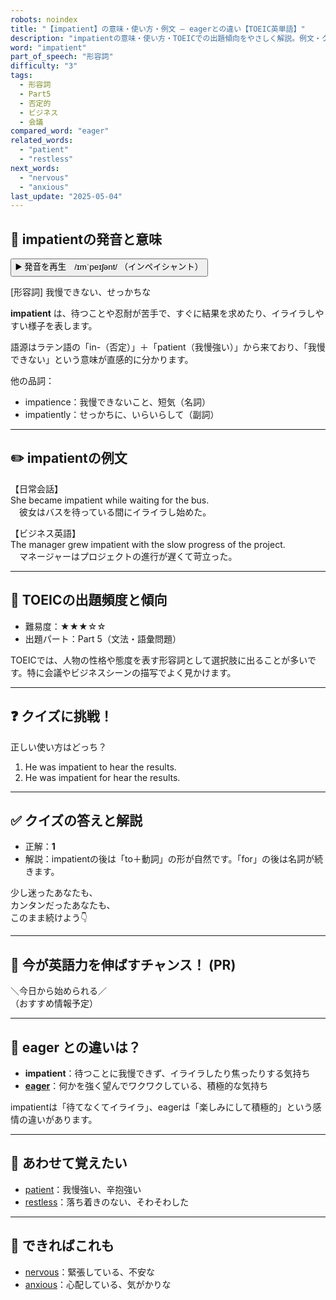 ```yaml
---
robots: noindex
title: "【impatient】の意味・使い方・例文 ― eagerとの違い【TOEIC英単語】"
description: "impatientの意味・使い方・TOEICでの出題傾向をやさしく解説。例文・クイズ付きでeagerとの違いもわかりやすく学べます。"
word: "impatient"
part_of_speech: "形容詞"
difficulty: "3"
tags:
  - 形容詞
  - Part5
  - 否定的
  - ビジネス
  - 会議
compared_word: "eager"
related_words:
  - "patient"
  - "restless"
next_words:
  - "nervous"
  - "anxious"
last_update: "2025-05-04"
---
```


## 🔰 impatientの発音と意味

<button class="play-audio" onclick="playTTS('impatient')">
  <span class="play-audio-main">
    ▶️ 発音を再生　/ɪmˈpeɪʃənt/
  </span>
  <span class="play-audio-sub">
    （インペイシャント）
  </span>
</button>

[形容詞] 我慢できない、せっかちな

**impatient** は、待つことや忍耐が苦手で、すぐに結果を求めたり、イライラしやすい様子を表します。

語源はラテン語の「in-（否定）」＋「patient（我慢強い）」から来ており、「我慢できない」という意味が直感的に分かります。

他の品詞：  
- impatience：我慢できないこと、短気（名詞）
- impatiently：せっかちに、いらいらして（副詞）

---

## ✏️ impatientの例文

【日常会話】  
She became impatient while waiting for the bus.  
　彼女はバスを待っている間にイライラし始めた。

【ビジネス英語】  
The manager grew impatient with the slow progress of the project.  
　マネージャーはプロジェクトの進行が遅くて苛立った。

---

## 🎯 TOEICの出題頻度と傾向

- 難易度：★★★☆☆
- 出題パート：Part 5（文法・語彙問題）

TOEICでは、人物の性格や態度を表す形容詞として選択肢に出ることが多いです。特に会議やビジネスシーンの描写でよく見かけます。

---

## ❓ クイズに挑戦！

正しい使い方はどっち？

1. He was impatient to hear the results.  
2. He was impatient for hear the results.

---

## ✅ クイズの答えと解説

- 正解：**1**
- 解説：impatientの後は「to＋動詞」の形が自然です。「for」の後は名詞が続きます。

少し迷ったあなたも、  
カンタンだったあなたも、  
このまま続けよう👇️

---

## 🚀 今が英語力を伸ばすチャンス！ (PR)

<div class="info-center">
＼今日から始められる／<br>  
（おすすめ情報予定）
</div>

---

## 🤔  eager との違いは？

- **impatient**：待つことに我慢できず、イライラしたり焦ったりする気持ち
- **[eager](/eager)**：何かを強く望んでワクワクしている、積極的な気持ち

impatientは「待てなくてイライラ」、eagerは「楽しみにして積極的」という感情の違いがあります。

---

## 🧩 あわせて覚えたい

- [patient](/patient)：我慢強い、辛抱強い
- [restless](/restless)：落ち着きのない、そわそわした

---

## 📖 できればこれも

- [nervous](/nervous)：緊張している、不安な
- [anxious](/anxious)：心配している、気がかりな

<!-- cvid: aid00_bid10 -->
